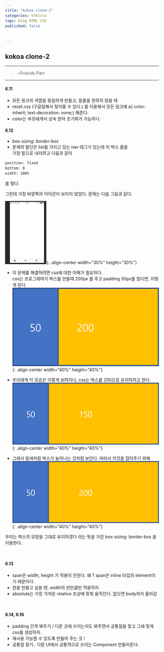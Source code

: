 ```yaml
---
title: "kokoa clone-2"
categories: htmlcss
tags: blog HTML CSS
published: false


---
```


## kokoa clone-2

---

<!-- prettier-ignore-start -->

> ~Friends Part

---

#### 6.11

- 모든 링크의 색깔을 동일하게 만들고, 밑줄을 원하지 않을 때 <br/>
- reset.css (구글링해서 찾아올 수 있다.) 를 이용해서 모든 링크에 a{ color: inherit; text-decoration: none;} 해준다.<br/>
- color는 부모에게서 상속 받아 초기화가 가능하다.<br/>


#### 6.12 

 - _box-sizing: border-box_
 - 문제의 발단은 list를 가지고 있는 nav 태그가 있는데 이 박스 줄을 <br/>
가장 밑으로 내리려고 다음과 같이

```html
position: fixed
bottom: 0 
width: 100%
```

를 했다.

그런데 가장 바깥쪽의 아이콘이 보이지 않았다. 문제는 다음 그림과 같다.

![s1](/assets/Clone-images/img1.png){: .align-center width="30%" height="30%"}

- 이 문제를 해결하려면 css에 대한 이해가 필요하다. <br>
  css는 프로그래머가 박스를 만들때 200px 를 주고 padding 50px를 줬다면, 이렇게 된다.
![s2](/assets/Clone-images/img2.png){: .align-center width="40%" height="40%"}

- 우리에게 이 모습은 이렇게 보여지나, css는 박스를 200으로 유지하려고 한다.
![s3](/assets/Clone-images/img3.png){: .align-center width="40%" height="40%"}

- 그래서 밑에처럼 박스가 늘어나는 것처럼 보인다. 따라서 이것을 잡아주기 위해
![s4](/assets/Clone-images/img4.png){: .align-center width="40%" height="40%"}
 
 우리는 박스의 모양을 그대로 유지하겠다 라는 뜻을 가진 box-sizing: border-box
을 이용한다.

<br/>

#### 6.13

- span은 width, height 가 적용이 안된다. 왜 ? span은 inline 타입의 element이기 때문이다.
- 원을 만들고 싶을 땐, width의 반만큼만 적용하자.
- absolute는 가장 가까운 relative 조상에 맞춰 움직인다. 없으면 body까지 올라감

<br/>

#### 6.14, 6.16

- padding 간격 봐주기 / 다른 곳에 쓰이는지도 봐주면서 공통점을 찾고 그에 맞게 css를 생성하자. 
- 재사용 가능할 수 있도록 만들어 주는 것 !
- 공통점 찾기.. 다른 UI에서 공통적으로 쓰이는 Component 만들어준다.

<!-- prettier-ignore-end -->
